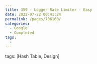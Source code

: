 ```yaml
---
title: 359 - Logger Rate Limiter - Easy
date: 2022-07-22 00:41:24
permalink: /pages/706160/
categories:
  - Google
  - Completed
tags:
  - 
---
```

tags: [Hash Table, Design]